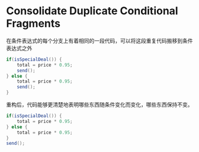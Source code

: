 # Consolidate Duplicate Conditional Fragments 

在条件表达式的每个分支上有着相同的一段代码，可以将这段重复代码搬移到条件表达式之外

```java
if(isSpecialDeal()) {
    total = price * 0.95;
    send();
} else {
    total = price * 0.95;
    send();
}
```

重构后，代码能够更清楚地表明哪些东西随条件变化而变化，哪些东西保持不变。

```java
if(isSpecialDeal()) {
    total = price * 0.95;
} else {
    total = price * 0.95;
}
send();
```

